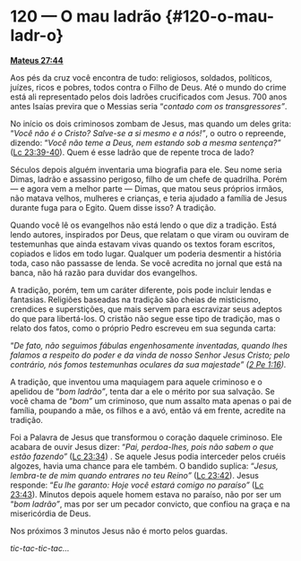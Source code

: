 # 120 — O mau ladrão {#120-o-mau-ladr-o}

[**Mateus 27:44**](http://bibliaonline.com.br/acf/mt/27/44)

Aos pés da cruz você encontra de tudo: religiosos, soldados, políticos, juízes, ricos e pobres, todos contra o Filho de Deus. Até o mundo do crime está ali representado pelos dois ladrões crucificados com Jesus. 700 anos antes Isaías previra que o Messias seria “_contado com os transgressores”_.

No início os dois criminosos zombam de Jesus, mas quando um deles grita: “_Você não é o Cristo? Salve-se a si mesmo e a nós!”_, o outro o repreende, dizendo: “_Você não teme a Deus, nem estando sob a mesma sentença?”_ ([Lc 23:39-40](http://bibliaonline.com.br/acf/lc/23/39-40)). Quem é esse ladrão que de repente troca de lado?

Séculos depois alguém inventaria uma biografia para ele. Seu nome seria Dimas, ladrão e assassino perigoso, filho de um chefe de quadrilha. Porém — e agora vem a melhor parte — Dimas, que matou seus próprios irmãos, não matava velhos, mulheres e crianças, e teria ajudado a família de Jesus durante fuga para o Egito. Quem disse isso? A tradição.

Quando você lê os evangelhos não está lendo o que diz a tradição. Está lendo autores, inspirados por Deus, que relatam o que viram ou ouviram de testemunhas que ainda estavam vivas quando os textos foram escritos, copiados e lidos em todo lugar. Qualquer um poderia desmentir a história toda, caso não passasse de lenda. Se você acredita no jornal que está na banca, não há razão para duvidar dos evangelhos.

A tradição, porém, tem um caráter diferente, pois pode incluir lendas e fantasias. Religiões baseadas na tradição são cheias de misticismo, crendices e superstições, que mais servem para escravizar seus adeptos do que para libertá-los. O cristão não segue esse tipo de tradição, mas o relato dos fatos, como o próprio Pedro escreveu em sua segunda carta:

“_De fato, não seguimos fábulas engenhosamente inventadas, quando lhes falamos a respeito do poder e da vinda de nosso Senhor Jesus Cristo; pelo contrário, nós fomos testemunhas oculares da sua majestade” (_[_2 Pe 1:16_](http://bibliaonline.com.br/acf/2pe/1/16)_)._

A tradição, que inventou uma maquiagem para aquele criminoso e o apelidou de “_bom ladrão”_, tenta dar a ele o mérito por sua salvação. Se você chama de “_bom”_ um criminoso, que num assalto mata apenas o pai de família, poupando a mãe, os filhos e a avó, então vá em frente, acredite na tradição.

Foi a Palavra de Jesus que transformou o coração daquele criminoso. Ele acabara de ouvir Jesus dizer: “_Pai, perdoa-lhes, pois não sabem o que estão fazendo”_ ([Lc 23:34](http://bibliaonline.com.br/acf/lc/23/34)) . Se aquele Jesus podia interceder pelos cruéis algozes, havia uma chance para ele também. O bandido suplica: “_Jesus, lembra-te de mim quando entrares no teu Reino”_ ([Lc 23:42](http://bibliaonline.com.br/acf/lc/23/42)). Jesus responde: “_Eu lhe garanto: Hoje você estará comigo no paraíso”_ ([Lc 23:43](http://bibliaonline.com.br/acf/lc/23/43)). Minutos depois aquele homem estava no paraíso, não por ser um “_bom ladrão”_, mas por ser um pecador convicto, que confiou na graça e na misericórdia de Deus.

Nos próximos 3 minutos Jesus não é morto pelos guardas.

_tic-tac-tic-tac..._